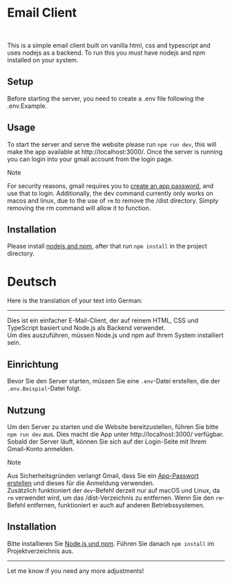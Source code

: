 # Email Client
<br/>

This is a simple email client built on vanilla html, css and typescript and uses nodejs as a backend.
To run this you must have nodejs and npm installed on your system.

## Setup
Before starting the server, you need to create a .env file following the .env.Example.

## Usage

To start the server and serve the website please run `npm run dev`, this will make the app available at http://localhost:3000/.
Once the server is running you can login into your gmail account from the login page.

> [!Note]
> For security reasons, gmail requires you to [create an app password](https://www.google.com/url?sa=t&source=web&rct=j&opi=89978449&url=https://support.google.com/accounts/answer/185833%3Fhl%3Den&ved=2ahUKEwjGzp3ozPqKAxXgJNAFHaPkK7oQFnoECAsQAQ&usg=AOvVaw2qwXmKRTjsa0k-q38HqJIX), and use that to login.
> Additionally, the dev command currently only works on macos and linux, due to the use of `rm` to remove the /dist directory. Simply removing the rm command will allow it to function.
>

## Installation

Please install [nodejs and npm](https://nodejs.org/en/download), after that run `npm install` in the project directory.

# Deutsch

Here is the translation of your text into German:

---

Dies ist ein einfacher E-Mail-Client, der auf reinem HTML, CSS und TypeScript basiert und Node.js als Backend verwendet.  
Um dies auszuführen, müssen Node.js und npm auf Ihrem System installiert sein.

## Einrichtung  
Bevor Sie den Server starten, müssen Sie eine `.env`-Datei erstellen, die der `.env.Beispiel`-Datei folgt.

## Nutzung

Um den Server zu starten und die Website bereitzustellen, führen Sie bitte `npm run dev` aus. Dies macht die App unter http://localhost:3000/ verfügbar.  
Sobald der Server läuft, können Sie sich auf der Login-Seite mit Ihrem Gmail-Konto anmelden.

> [!Note]  
> Aus Sicherheitsgründen verlangt Gmail, dass Sie ein [App-Passwort erstellen](https://www.google.com/url?sa=t&source=web&rct=j&opi=89978449&url=https://support.google.com/accounts/answer/185833%3Fhl%3Den&ved=2ahUKEwjGzp3ozPqKAxXgJNAFHaPkK7oQFnoECAsQAQ&usg=AOvVaw2qwXmKRTjsa0k-q38HqJIX) und dieses für die Anmeldung verwenden.  
> Zusätzlich funktioniert der `dev`-Befehl derzeit nur auf macOS und Linux, da `rm` verwendet wird, um das /dist-Verzeichnis zu entfernen. Wenn Sie den `rm`-Befehl entfernen, funktioniert er auch auf anderen Betriebssystemen.

## Installation

Bitte installieren Sie [Node.js und npm](https://nodejs.org/en/download). Führen Sie danach `npm install` im Projektverzeichnis aus.

---

Let me know if you need any more adjustments!
